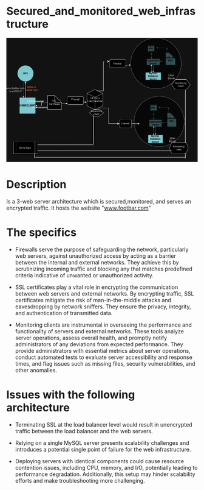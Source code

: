 # Secured_and_monitored_web_infrastructure
![secured_and_monitored_web_infrastructure](2-secured_and_monitored_web_infrastructure.png)
# Description
Is a 3-web server architecture which is secured,monitored, and serves an encrypted traffic.
It hosts the website "www.footbar.com"
# The specifics
+ Firewalls serve the purpose of safeguarding the network, particularly web servers, against unauthorized access by acting as a barrier between the internal and external networks. They achieve this by scrutinizing incoming traffic and blocking any that matches predefined criteria indicative of unwanted or unauthorized activity.

+ SSL certificates play a vital role in encrypting the communication between web servers and external networks. By encrypting traffic, SSL certificates mitigate the risk of man-in-the-middle attacks and eavesdropping by network sniffers. They ensure the privacy, integrity, and authentication of transmitted data.

+ Monitoring clients are instrumental in overseeing the performance and functionality of servers and external networks. These tools analyze server operations, assess overall health, and promptly notify administrators of any deviations from expected performance. They provide administrators with essential metrics about server operations, conduct automated tests to evaluate server accessibility and response times, and flag issues such as missing files, security vulnerabilities, and other anomalies.
# Issues with the following architecture
+ Terminating SSL at the load balancer level would result in unencrypted traffic between the load balancer and the web servers.

+ Relying on a single MySQL server presents scalability challenges and introduces a potential single point of failure for the web infrastructure.

+ Deploying servers with identical components could cause resource contention issues, including CPU, memory, and I/O, potentially leading to performance degradation. Additionally, this setup may hinder scalability efforts and make troubleshooting more challenging.










